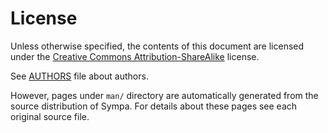 License
=======

Unless otherwise specified, the contents of this document are licensed under
the [Creative Commons Attribution-ShareAlike](https://creativecommons.org/licenses/by-sa/4.0/)
 license.

See [AUTHORS](AUTHORS.md) file about authors.

However, pages under ``man/`` directory are automatically generated
from the source distribution of Sympa.  For details about these pages
see each original source file.

